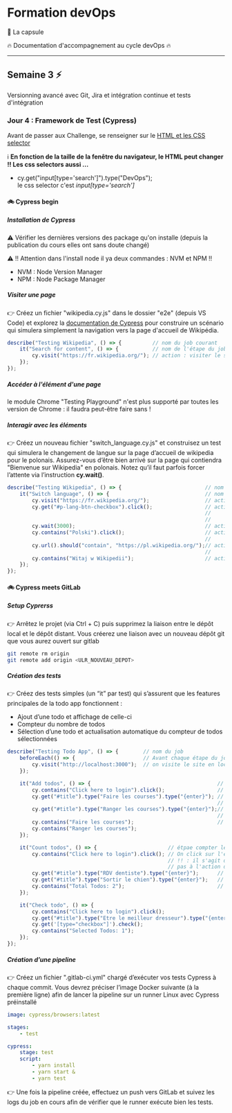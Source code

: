 # Formation devOps

:pill: La capsule

:fire:  Documentation d'accompagnement au cycle devOps :fire:

---

## Semaine 3 :zap:

Versionning avancé avec Git, Jira et intégration continue et tests d'intégration

### Jour 4 : Framework de Test (Cypress)

Avant de passer aux Challenge, se renseigner sur le [HTML et les CSS selector](https://developer.mozilla.org/fr/docs/Learn/CSS/Building_blocks/Selectors)

:information_source: **En fonction de la taille de la fenêtre du navigateur, le HTML peut changer !! Les css selectors aussi ...**

- cy.get("input[type='search']").type("DevOps");  
le css selector c'est _input[type='search']_ 

#### :bike: Cypress begin

##### Installation de Cypress

:warning:  Vérifier les dernières versions des package qu'on installe (depuis la publication du cours elles ont sans doute changé)

:warning: !! Attention dans l'install node il ya deux commandes : NVM  et NPM !!

- NVM : Node Version Manager
- NPM : Node Package Manager 

##### Visiter une page

:point_right: Créez un fichier "wikipedia.cy.js" dans le dossier "e2e" (depuis VS Code) et explorez la
[documentation de Cypress](https://docs.cypress.io/guides/end-to-end-testing/writing-your-first-end-to-end-test) pour construire un scénario qui simulera simplement la navigation vers la page d'accueil de Wikipédia.

```javascript
describe("Testing Wikipedia", () => {          // nom du job courant
    it("Search for content", () => {           // nom de l'étape du job
        cy.visit("https://fr.wikipedia.org/"); // action : visiter le site wikipedia
    });
});
```

##### Accéder à l'élément d'une page

le module Chrome "Testing Playground" n'est plus supporté par toutes les version de Chrome : il faudra peut-être faire sans !

##### Interagir avec les éléments

:point_right: Créez un nouveau fichier "switch_language.cy.js" et construisez un test qui simulera le
changement de langue sur la page d’accueil de wikipedia pour le polonais. Assurez-vous d’être
bien arrivé sur la page qui contiendra "Bienvenue sur Wikipedia" en polonais.
Notez qu’il faut parfois forcer l’attente via l’instruction **cy.wait()**.

```javascript
describe("Testing Wikipedia", () => {                           // nom du job courant
    it("Switch language", () => {                               // nom de l'étape du job
        cy.visit("https://fr.wikipedia.org/");                  // action : visiter wikipedia
        cy.get("#p-lang-btn-checkbox").click();                 // action get : réaliser une action javascript click sur
                                                                //              sur l'objet HTML dont l'id est p-lang-btn-checkbox
                                                                //              (c'est la liste des langues disponibles)
        cy.wait(3000);                                          // action wait : Attendre x milisecondes
        cy.contains("Polski").click();                          // action contains : vérifie la présence de l'option Polski et click
                                                                //                   (car on a ouvert le menu avec get ci-dessus)
        cy.url().should("contain", "https://pl.wikipedia.org/");// action url().should(contains, "contenu recherché")
                                                                //                  vérifie la conformité de l'url par rapport 
        cy.contains("Witaj w Wikipedii");                       // action contains : vérifie la présence du texte dans la page
    });
});
```

#### :bike: Cypress meets GitLab

##### Setup Cyprerss

:point_right: Arrêtez le projet (via Ctrl + C) puis supprimez la liaison entre le dépôt local et le dépôt
distant. Vous créerez une liaison avec un nouveau dépôt git que vous aurez ouvert sur gitlab

```bash
git remote rm origin
git remote add origin <ULR_NOUVEAU_DEPOT>
```

##### Création des tests

:point_right: Créez des tests simples (un “it” par test) qui s’assurent que les features principales de la todo app fonctionnent :

- Ajout d’une todo et affichage de celle-ci
- Compteur du nombre de todos
- Sélection d’une todo et actualisation automatique du compteur de todos sélectionnées


```javascript
describe("Testing Todo App", () => {        // nom du job
    beforeEach(() => {                      // Avant chaque étape du job
        cy.visit("http://localhost:3000");  // on visite le site en local
    });

    it("Add todos", () => {                                         // étape ajout d'éléments dans la liste
        cy.contains("Click here to login").click();                 // Click sur l'élément HTML qui contient "Click here to login"
        cy.get("#title").type("Faire les courses").type("{enter}"); // Dans l'élément HTML dont l'id est title, on écrit "Faire les courses"
                                                                    // et on simule un press sur la touche ENTER du clavier
        cy.get("#title").type("Ranger les courses").type("{enter}");//  Dans l'élément HTML dont l'id est title, on écrit "Ranger les courses"
                                                                    // et on simule un press sur la touche ENTER du clavier
        cy.contains("Faire les courses");                           // on vérifie que la page contient bien Faire et Ranger les courses
        cy.contains("Ranger les courses");
    });

    it("Count todos", () => {                       // étpae compter les todos
        cy.contains("Click here to login").click(); // On click sur l'élément HTML qui contient le texte 'Click here to login'
                                                    // !! : il s'agit d'un élément qui ne sert pas à se logger, le texte ne correspond
                                                    // pas à l'action du click sur cet élément
        cy.get("#title").type("RDV dentiste").type("{enter}");      // on simule un press clavier ENTER après avoir écrit RDV dentiste
        cy.get("#title").type("Sortir le chien").type("{enter}");   // on simule un press clavier ENTER après avoir écrit Sortir le chien
        cy.contains("Total Todos: 2");                              // on vérifie que la page HTML contient le texte Total Todos: 2
    });

    it("Check todo", () => {                                                // étape Check todo
        cy.contains("Click here to login").click();                         // click sur l'élément HTML qui contient Click here to login
        cy.get("#title").type("Etre le meilleur dresseur").type("{enter}"); // on simule un press sur ENTER après avoir écrit Etre le meilleur dresseur
        cy.get('[type="checkbox"]').check();                                // on check la check box HTML dont le selecteur CSS est de type checkbox
        cy.contains("Selected Todos: 1");                                   // on vérifie que la page HTML contient le texte Selected Todos: 1
    });
});
```

##### Création d’une pipeline

:point_right: Créez un fichier ".gitlab-ci.yml" chargé d’exécuter vos tests Cypress à chaque commit.
Vous devrez préciser l’image Docker suivante (à la première ligne) afin de lancer la pipeline sur
un runner Linux avec Cypress préinstallé 

```yaml
image: cypress/browsers:latest

stages:
    - test

cypress:
    stage: test
    script:
        - yarn install
        - yarn start &
        - yarn test
```

:point_right: Une fois la pipeline créée, effectuez un push vers GitLab et suivez les logs du job en cours afin de vérifier que le runner exécute bien les tests.
